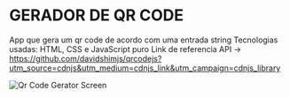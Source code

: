 # GERADOR DE QR CODE
App que gera um qr code de acordo com uma entrada string
Tecnologias usadas: HTML, CSS e JavaScript puro
Link de referencia API -> https://github.com/davidshimjs/qrcodejs?utm_source=cdnjs&utm_medium=cdnjs_link&utm_campaign=cdnjs_library

![Qr Code Gerator Screen]()
